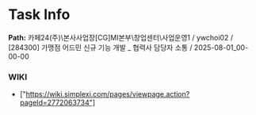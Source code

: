 # Task Info

**Path:** 카페24(주)\본사사업장\[CG]MI본부\창업센터\사업운영1 / ywchoi02 / [284300] 가맹점 어드민 신규 기능 개발 _ 협력사 담당자 소통 / 2025-08-01_00-00-00

### WIKI
- ["https://wiki.simplexi.com/pages/viewpage.action?pageId=2772063734"]

